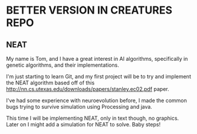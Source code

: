 # BETTER VERSION IN CREATURES REPO
## NEAT

My name is Tom, and I have a great interest in AI algorithms,
specifically in genetic algorithms, and their implementations.

I'm just starting to learn Git, and my first project will be to try
and implement the NEAT algorithm based off of this http://nn.cs.utexas.edu/downloads/papers/stanley.ec02.pdf paper.

I've had some experience with neuroevolution before, I made the common
bugs trying to survive simulation using Processing and java.

This time I will be implementing NEAT, only in text though, no graphics.
Later on I might add a simulation for NEAT to solve. Baby steps! 
